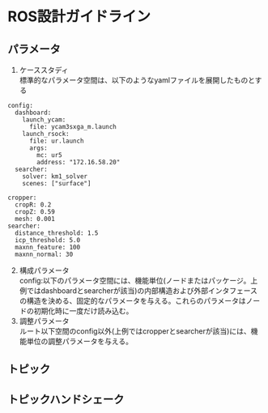 # ROS設計ガイドライン
## パラメータ  
1. ケーススタディ  
標準的なパラメータ空間は、以下のようなyamlファイルを展開したものとする
~~~
config:
  dashboard:
    launch_ycam:
      file: ycam3sxga_m.launch
    launch_rsock:
      file: ur.launch
      args:
        mc: ur5
        address: "172.16.58.20"
  searcher:
    solver: km1_solver
    scenes: ["surface"]

cropper:
  cropR: 0.2
  cropZ: 0.59
  mesh: 0.001
searcher:
  distance_threshold: 1.5
  icp_threshold: 5.0
  maxnn_feature: 100
  maxnn_normal: 30
~~~
2. 構成パラメータ  
config:以下のパラメータ空間には、機能単位(ノードまたはパッケージ。上例ではdashboardとsearcherが該当)の内部構造および外部インタフェースの構造を決める、固定的なパラメータを与える。これらのパラメータはノードの初期化時に一度だけ読み込む。
3. 調整パラメータ  
ルート以下空間のconfig以外(上例ではcropperとsearcherが該当)には、機能単位の調整パラメータを与える。

## トピック
## トピックハンドシェーク
